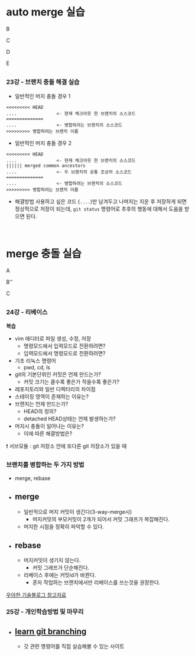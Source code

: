# auto merge 실습

B

C

D

E

##

### 23강 - 브랜치 충돌 해결 실습

- 일반적인 머지 충돌 경우 1

```
<<<<<<<<< HEAD
....               <- 현재 체크아웃 한 브랜치의 소스코드
==============
....               <- 병합하려는 브랜치의 소스코드
>>>>>>>>> 병합하려는 브랜치 이름
```

- 일반적인 머지 충돌 경우 2
```
<<<<<<<<< HEAD
....               <- 현재 체크아웃 한 브랜치의 소스코드
|||||| merged common ancestors
....               <- 두 브랜치의 공통 조상의 소스코드
==============
....               <- 병합하려는 브랜치의 소스코드
>>>>>>>>> 병합하려는 브랜치 이름
```

- 해결방법
사용하고 싶은 코드 (`....`)만 남겨두고 나머지는 지운 후 저장하게 되면 정상적으로 저장이 되는데, `git status` 명령어로 추후의 행동에 대해서 도움을 받으면 된다.

<br>

# merge 충돌 실습

A

B''

C

##

### 24강 - 리베이스

**복습**
- vim 에디터로 파일 생성, 수정, 저장
  - 명령모드에서 입력모드로 전환하려면?
  - 입력모드에서 명령모드로 전환하려면?
- 기초 리눅스 명령어
  - pwd, cd, ls
- git의 기본단위인 커밋은 언제 만드는가?
  - 커밋 크기는 클수록 좋은가 작을수록 좋은가?
- 레포지토리와 일반 디렉터리의 차이점
- 스테이징 영역이 존재하는 이유는?
- 브랜치는 언제 만드는가?
  - HEAD의 정의?
  - detached HEAD상태는 언제 발생하는가?
- 머지시 충돌이 일어나는 이유는?
  - 이에 따른 해결방법은?

❗️ 서브모듈 : git 저장소 안에 또다른 git 저장소가 있을 때


### 브랜치를 병합하는 두 가지 방법

- merge, rebase
- **merge**
  - 
  - 일반적으로 머지 커밋이 생긴다(3-way-merge시)
    - 머지커밋의 부모커밋이 2개가 되어서 커밋 그래프가 복잡해진다.
  - 머지한 시점을 정확히 파악할 수 있다.
- **rebase**
  - 
  - 머지커밋이 생기지 않는다.
    - 커밋 그래프가 단순해진다.
  - 리베이스 후에는 커밋id가 바뀐다.
    - 혼자 작업하는 브랜치에서만 리베이스를 쓰는것을 권장한다.

[우아한 기술블로그 참고자료](https://techblog.woowahan.com/2553/)

### 25강 - 개인학습방법 및 마무리

- [learn git branching](https://learngitbranching.js.org/?locale=ko)
  - 
  - 깃 관련 명령어를 직접 실습해볼 수 있는 사이트